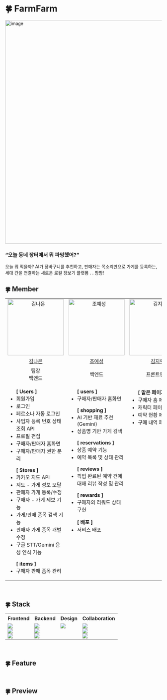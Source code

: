 # 🍀 FarmFarm
<img width="1277" height="716" alt="image" src="https://github.com/user-attachments/assets/67738bbb-9618-420d-9560-eae0fffd1486" />


### “오늘 동네 장터에서 뭐 파밍했어?”
오늘 뭐 먹을까? AI가 장바구니를 추천하고, 판매자는 목소리만으로 가게를 등록하는, <br>
세대 간을 연결하는 새로운 로컬 장보기 플랫폼 . .  팜팜!
<br />

## 🍀 Member

<table>
  <tr>
    <td align="center">
      <a href="https://github.com/naeuun">
        <img alt="김나은" width="180px" alt="image" src="https://github.com/user-attachments/assets/43731894-75e2-4716-93c3-4f3361d5b1d6" />
      </a>
    </td>
    <td align="center">
      <a href="https://github.com/zyecastle">
        <img alt="조예성" width="180px" alt="image" src="https://github.com/user-attachments/assets/fc06c948-61b0-4344-904f-e18e35092f5f" />
      </a>
    </td>
    <td align="center">
      <a href="https://github.com/kimjiwoo1223">
      <img alt="김지우" width="180px" alt="image" src="https://github.com/user-attachments/assets/d3e90cee-caaf-4884-97f6-39cfbf1f7730" />
      </a>
    </td>
    <td align="center">
      <a href="https://github.com/gjdbsdk">
        <img alt="허윤아" width="180px"alt="image" src="https://github.com/user-attachments/assets/a464187d-7646-4cc7-9deb-f61df54a42d9" />
      </a>
    </td>
    <td align="center">
      <a href="https://github.com/yoonseo1605">
        <img alt="박윤서" width="180px" alt="image" src="https://github.com/user-attachments/assets/3fbfc2e7-a85a-417b-b544-bb3b1eed3ebf" />
      </a>
    </td>
  </tr>
  <tr>
    <td align="center">
      <a href="https://github.com/naeuun">
        김나은
      </a>
    </td>
    <td align="center">
      <a href="https://github.com/zyecastle">
        조예성
      </a>
    </td>
    <td align="center">
      <a href="https://github.com/kimjiwoo1223">
        김지우
      </a>
    </td>
    <td align="center">
      <a href="https://github.com/gjdbsdk">
        허윤아
      </a>
    </td>
    <td align="center">
      <a href="https://github.com/yoonseo1605">
        박윤서
      </a>
    </td>
  </tr>
  <tr>
    <td align="center">팀장<br />백엔드</td>
    <td align="center">백엔드</td>
    <td align="center">프론트엔드</td>
    <td align="center">프론트엔드</td>
    <td align="center">기획<br />디자인</td>
  </tr>
  <tr>
    <td valign="top">
      <ul>
        <b>[ Users ]</b>
        <li>회원가입</li>
        <li>로그인</li>
        <li>페르소나 자동 로그인</li>
        <li>사업자 등록 번호 상태 조회 API</li>
        <li>프로필 편집</li>
        <li>구매자/판매자 홈화면</li>
        <li>구매자/판매자 권한 분리</li>
      </ul>
      <ul>
        <b>[ Stores ]</b>
        <li>카카오 지도 API</li>
        <li>지도 - 가게 정보 모달</li>
        <li>판매자 가게 등록/수정</li>
        <li>구매자 - 가게 제보 기능</li>
        <li>가게/판매 품목 검색 기능</li>
        <li>판매자 가게 품목 개별 수정</li>
        <li>구글 STT/Gemini 음성 인식 기능</li>       
      </ul>
      <ul>
        <b>[ items ]</b>
        <li>구매자 판매 품목 관리</li>
      </ul>
    </td>
    <td valign="top">
      <ul>
        <b>[ users ]</b>
        <li>구매자/판매자 홈화면</li>
      </ul>
      <ul>
        <b>[ shopping ]</b>
        <li>AI 기반 재료 추천(Gemini)</li>
        <li>상품명 기반 가게 검색</li>
      </ul>
      <ul>
        <b>[ reservations ]</b>
        <li>상품 예약 기능</li>
        <li>예약 목록 및 상태 관리</li>
      </ul>
      <ul>
        <b>[ reviews ]</b>
        <li>픽업 완료된 예약 건에 대해 리뷰 작성 및 관리</li>
      </ul>
      <ul>
        <b>[ rewards ]</b>
        <li>구매자의 리워드 상태 구현</li>
      </ul>
      <ul>
        <b>[ 배포 ]</b>
        <li>서비스 배포</li>
      </ul>
    </td>
    <td valign="top">
      <ul>
        <b>[ 맡은 페이지 ]</b>
        <li>구매자 홈 페이지</li>
        <li>캐릭터 페이지</li>
        <li>예약 현황 페이지</li>
        <li>구매 내역 페이지</li>
      </ul>
    </td>
    <td valign="top">
      <ul>
        <b>[ 맡은 페이지 ]</b>
        <li>판매자 홈 페이지</li>
        <li>판매자, 구매자 지도 페이지</li>
        <li>가게 추가 페이지</li>
        <li>판매자 예약 페이지</li>
        <li>판매자 온보딩 페이지</li>
        <li>공통 온보딩</li>
        <li>AI(장보기) 페이지</li>
      </ul>
    </td>
    <td valign="top">
      <ul>
        <b>[ 기획 ]</b>
        <li>슬로건</li>
        <li>소개</li>
        <li>목적 및 배경</li>
        <li>타겟 사용자</li>
        <li>기대 효과</li>
        <li>페르소나 설정</li>
      </ul>
      <ul>
        <b>[ 디자인 ]</b>
        <li>로고</li>
        <li>캐릭터</li>
        <li>UI 스케치</li>
        <li>프로토타입</li>
        <li>발표자료 제작</li>
      </ul>
    </td>
  </tr>
</table>

<br />

## 🍀 Stack

<table>
  <tr>
    <th align="center">Frontend</th>
    <th align="center">Backend</th>
    <th align="center">Design</th>
    <th align="center">Collaboration</th>
  </tr>
  <tr>
    <td valign="top">
      <img src="https://img.shields.io/badge/html5-E34F26?style=for-the-badge&logo=html5&logoColor=white" /><br />
      <img src="https://img.shields.io/badge/css-663399?style=for-the-badge&logo=css&logoColor=white" /><br />
      <img src="https://img.shields.io/badge/javascript-F7DF1E?style=for-the-badge&logo=javascript&logoColor=black" /><br />
    </td>
    <td valign="top">
      <img src="https://img.shields.io/badge/python-3776AB?style=for-the-badge&logo=python&logoColor=white" /><br />
      <img src="https://img.shields.io/badge/django-092E20?style=for-the-badge&logo=django&logoColor=white" /><br />
      <img src="https://img.shields.io/badge/sqlite-003B57?style=for-the-badge&logo=sqlite&logoColor=white" /><br />
    </td>
    <td valign="top">
      <img src="https://img.shields.io/badge/Figma-F24E1E?style=for-the-badge&logo=figma&logoColor=white" /><br />
    </td>
    <td valign="top">
      <img src="https://img.shields.io/badge/github-181717?style=for-the-badge&logo=github&logoColor=white" /><br />
      <img src="https://img.shields.io/badge/Notion-000000?style=for-the-badge&logo=notion&logoColor=white" /><br />
      <img src="https://img.shields.io/badge/Discord-7289DA?style=for-the-badge&logo=discord&logoColor=white" /><br />
    </td>
  </tr>
</table>

<br />

## 🍀 Feature

<br />

## 🍀 Preview
